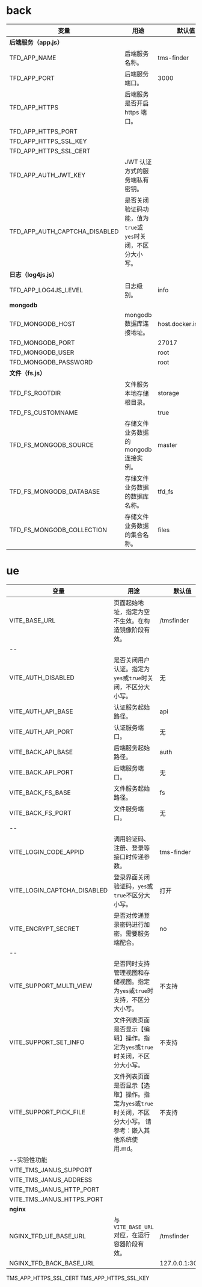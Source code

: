 # back

| 变量                          | 用途                                                        | 默认值               |
| ----------------------------- | ----------------------------------------------------------- | -------------------- |
| **后端服务（app.js）**        |                                                             |                      |
| TFD_APP_NAME                  | 后端服务名称。                                              | tms-finder           |
| TFD_APP_PORT                  | 后端服务端口。                                              | 3000                 |
| TFD_APP_HTTPS                 | 后端服务是否开启 https 端口。                               |                      |
| TFD_APP_HTTPS_PORT            |                                                             |                      |
| TFD_APP_HTTPS_SSL_KEY         |                                                             |                      |
| TFD_APP_HTTPS_SSL_CERT        |                                                             |                      |
| TFD_APP_AUTH_JWT_KEY          | JWT 认证方式的服务端私有密钥。                              |                      |
| TFD_APP_AUTH_CAPTCHA_DISABLED | 是否关闭验证码功能，值为`true`或`yes`时关闭，不区分大小写。 |                      |
| **日志（log4js.js）**         |                                                             |                      |
| TFD_APP_LOG4JS_LEVEL          | 日志级别。                                                  | info                 |
| **mongodb**                   |                                                             |                      |
| TFD_MONGODB_HOST              | mongodb 数据库连接地址。                                    | host.docker.internal |
| TFD_MONGODB_PORT              |                                                             | 27017                |
| TFD_MONGODB_USER              |                                                             | root                 |
| TFD_MONGODB_PASSWORD          |                                                             | root                 |
| **文件（fs.js）**             |                                                             |                      |
| TFD_FS_ROOTDIR                | 文件服务本地存储根目录。                                    | storage              |
| TFD_FS_CUSTOMNAME             |                                                             | true                 |
| TFD_FS_MONGODB_SOURCE         | 存储文件业务数据的 mongodb 连接实例。                       | master               |
| TFD_FS_MONGODB_DATABASE       | 存储文件业务数据的数据库名称。                              | tfd_fs               |
| TFD_FS_MONGODB_COLLECTION     | 存储文件业务数据的集合名称。                                | files                |

# ue

| 变量                        | 用途                                                                                                      | 默认值         |
| --------------------------- | --------------------------------------------------------------------------------------------------------- | -------------- |
| VITE_BASE_URL               | 页面起始地址，指定为空不生效。在构造镜像阶段有效。                                                        | /tmsfinder     |
| --                          |                                                                                                           |                |
| VITE_AUTH_DISABLED          | 是否关闭用户认证。指定为`yes`或`true`时关闭，不区分大小写。                                               | 无             |
| VITE_AUTH_API_BASE          | 认证服务起始路径。                                                                                        | api            |
| VITE_AUTH_API_PORT          | 认证服务端口。                                                                                            | 无             |
| VITE_BACK_API_BASE          | 后端服务起始路径。                                                                                        | auth           |
| VITE_BACK_API_PORT          | 后端服务端口。                                                                                            | 无             |
| VITE_BACK_FS_BASE           | 文件服务起始路径。                                                                                        | fs             |
| VITE_BACK_FS_PORT           | 文件服务端口。                                                                                            | 无             |
| --                          |                                                                                                           |                |
| VITE_LOGIN_CODE_APPID       | 调用验证码、注册、登录等接口时传递参数。                                                                  | tms-finder     |
| VITE_LOGIN_CAPTCHA_DISABLED | 登录界面关闭验证码，`yes`或`true`不区分大小写。                                                           | 打开           |
| VITE_ENCRYPT_SECRET         | 是否对传递登录密码进行加密。需要服务端配合。                                                              | no             |
| --                          |                                                                                                           |                |
| VITE_SUPPORT_MULTI_VIEW     | 是否同时支持管理视图和存储视图。指定为`yes`或`true`时支持，不区分大小写。                                 | 不支持         |
| VITE_SUPPORT_SET_INFO       | 文件列表页面是否显示【编辑】操作。指定为`yes`或`true`时关闭，不区分大小写。                               | 不支持         |
| VITE_SUPPORT_PICK_FILE      | 文件列表页面是否显示【选取】操作。指定为`yes`或`true`时关闭，不区分大小写。 请参考：嵌入其他系统使用.md。 | 不支持         |
| --实验性功能                |                                                                                                           |                |
| VITE_TMS_JANUS_SUPPORT      |                                                                                                           |                |
| VITE_TMS_JANUS_ADDRESS      |                                                                                                           |                |
| VITE_TMS_JANUS_HTTP_PORT    |                                                                                                           |                |
| VITE_TMS_JANUS_HTTPS_PORT   |                                                                                                           |                |
| **nginx**                   |                                                                                                           |                |
| NGINX_TFD_UE_BASE_URL       | 与`VITE_BASE_URL`对应，在运行容器阶段有效。                                                               | /tmsfinder     |
| NGINX_TFD_BACK_BASE_URL     |                                                                                                           | 127.0.0.1:3000 |

TMS_APP_HTTPS_SSL_CERT
TMS_APP_HTTPS_SSL_KEY
